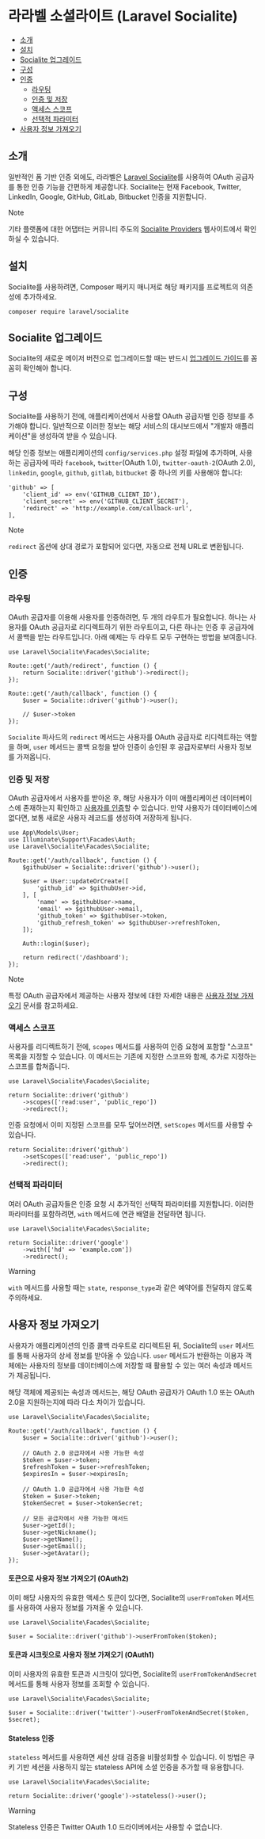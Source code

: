 # 라라벨 소셜라이트 (Laravel Socialite)

- [소개](#introduction)
- [설치](#installation)
- [Socialite 업그레이드](#upgrading-socialite)
- [구성](#configuration)
- [인증](#authentication)
    - [라우팅](#routing)
    - [인증 및 저장](#authentication-and-storage)
    - [액세스 스코프](#access-scopes)
    - [선택적 파라미터](#optional-parameters)
- [사용자 정보 가져오기](#retrieving-user-details)

<a name="introduction"></a>
## 소개

일반적인 폼 기반 인증 외에도, 라라벨은 [Laravel Socialite](https://github.com/laravel/socialite)를 사용하여 OAuth 공급자를 통한 인증 기능을 간편하게 제공합니다. Socialite는 현재 Facebook, Twitter, LinkedIn, Google, GitHub, GitLab, Bitbucket 인증을 지원합니다.

> [!NOTE]
> 기타 플랫폼에 대한 어댑터는 커뮤니티 주도의 [Socialite Providers](https://socialiteproviders.com/) 웹사이트에서 확인하실 수 있습니다.

<a name="installation"></a>
## 설치

Socialite를 사용하려면, Composer 패키지 매니저로 해당 패키지를 프로젝트의 의존성에 추가하세요.

```shell
composer require laravel/socialite
```

<a name="upgrading-socialite"></a>
## Socialite 업그레이드

Socialite의 새로운 메이저 버전으로 업그레이드할 때는 반드시 [업그레이드 가이드](https://github.com/laravel/socialite/blob/master/UPGRADE.md)를 꼼꼼히 확인해야 합니다.

<a name="configuration"></a>
## 구성

Socialite를 사용하기 전에, 애플리케이션에서 사용할 OAuth 공급자별 인증 정보를 추가해야 합니다. 일반적으로 이러한 정보는 해당 서비스의 대시보드에서 "개발자 애플리케이션"을 생성하여 받을 수 있습니다.

해당 인증 정보는 애플리케이션의 `config/services.php` 설정 파일에 추가하며, 사용하는 공급자에 따라 `facebook`, `twitter`(OAuth 1.0), `twitter-oauth-2`(OAuth 2.0), `linkedin`, `google`, `github`, `gitlab`, `bitbucket` 중 하나의 키를 사용해야 합니다:

```
'github' => [
    'client_id' => env('GITHUB_CLIENT_ID'),
    'client_secret' => env('GITHUB_CLIENT_SECRET'),
    'redirect' => 'http://example.com/callback-url',
],
```

> [!NOTE]
> `redirect` 옵션에 상대 경로가 포함되어 있다면, 자동으로 전체 URL로 변환됩니다.

<a name="authentication"></a>
## 인증

<a name="routing"></a>
### 라우팅

OAuth 공급자를 이용해 사용자를 인증하려면, 두 개의 라우트가 필요합니다. 하나는 사용자를 OAuth 공급자로 리디렉트하기 위한 라우트이고, 다른 하나는 인증 후 공급자에서 콜백을 받는 라우트입니다. 아래 예제는 두 라우트 모두 구현하는 방법을 보여줍니다.

```
use Laravel\Socialite\Facades\Socialite;

Route::get('/auth/redirect', function () {
    return Socialite::driver('github')->redirect();
});

Route::get('/auth/callback', function () {
    $user = Socialite::driver('github')->user();

    // $user->token
});
```

`Socialite` 파사드의 `redirect` 메서드는 사용자를 OAuth 공급자로 리디렉트하는 역할을 하며, `user` 메서드는 콜백 요청을 받아 인증이 승인된 후 공급자로부터 사용자 정보를 가져옵니다.

<a name="authentication-and-storage"></a>
### 인증 및 저장

OAuth 공급자에서 사용자를 받아온 후, 해당 사용자가 이미 애플리케이션 데이터베이스에 존재하는지 확인하고 [사용자를 인증](/docs/9.x/authentication#authenticate-a-user-instance)할 수 있습니다. 만약 사용자가 데이터베이스에 없다면, 보통 새로운 사용자 레코드를 생성하여 저장하게 됩니다.

```
use App\Models\User;
use Illuminate\Support\Facades\Auth;
use Laravel\Socialite\Facades\Socialite;

Route::get('/auth/callback', function () {
    $githubUser = Socialite::driver('github')->user();

    $user = User::updateOrCreate([
        'github_id' => $githubUser->id,
    ], [
        'name' => $githubUser->name,
        'email' => $githubUser->email,
        'github_token' => $githubUser->token,
        'github_refresh_token' => $githubUser->refreshToken,
    ]);

    Auth::login($user);

    return redirect('/dashboard');
});
```

> [!NOTE]
> 특정 OAuth 공급자에서 제공하는 사용자 정보에 대한 자세한 내용은 [사용자 정보 가져오기](#retrieving-user-details) 문서를 참고하세요.

<a name="access-scopes"></a>
### 액세스 스코프

사용자를 리디렉트하기 전에, `scopes` 메서드를 사용하여 인증 요청에 포함할 "스코프" 목록을 지정할 수 있습니다. 이 메서드는 기존에 지정한 스코프와 함께, 추가로 지정하는 스코프를 합쳐줍니다.

```
use Laravel\Socialite\Facades\Socialite;

return Socialite::driver('github')
    ->scopes(['read:user', 'public_repo'])
    ->redirect();
```

인증 요청에서 이미 지정된 스코프를 모두 덮어쓰려면, `setScopes` 메서드를 사용할 수 있습니다.

```
return Socialite::driver('github')
    ->setScopes(['read:user', 'public_repo'])
    ->redirect();
```

<a name="optional-parameters"></a>
### 선택적 파라미터

여러 OAuth 공급자들은 인증 요청 시 추가적인 선택적 파라미터를 지원합니다. 이러한 파라미터를 포함하려면, `with` 메서드에 연관 배열을 전달하면 됩니다.

```
use Laravel\Socialite\Facades\Socialite;

return Socialite::driver('google')
    ->with(['hd' => 'example.com'])
    ->redirect();
```

> [!WARNING]
> `with` 메서드를 사용할 때는 `state`, `response_type`과 같은 예약어를 전달하지 않도록 주의하세요.

<a name="retrieving-user-details"></a>
## 사용자 정보 가져오기

사용자가 애플리케이션의 인증 콜백 라우트로 리디렉트된 뒤, Socialite의 `user` 메서드를 통해 사용자의 상세 정보를 받아올 수 있습니다. `user` 메서드가 반환하는 이용자 객체에는 사용자의 정보를 데이터베이스에 저장할 때 활용할 수 있는 여러 속성과 메서드가 제공됩니다.

해당 객체에 제공되는 속성과 메서드는, 해당 OAuth 공급자가 OAuth 1.0 또는 OAuth 2.0을 지원하는지에 따라 다소 차이가 있습니다.

```
use Laravel\Socialite\Facades\Socialite;

Route::get('/auth/callback', function () {
    $user = Socialite::driver('github')->user();

    // OAuth 2.0 공급자에서 사용 가능한 속성
    $token = $user->token;
    $refreshToken = $user->refreshToken;
    $expiresIn = $user->expiresIn;

    // OAuth 1.0 공급자에서 사용 가능한 속성
    $token = $user->token;
    $tokenSecret = $user->tokenSecret;

    // 모든 공급자에서 사용 가능한 메서드
    $user->getId();
    $user->getNickname();
    $user->getName();
    $user->getEmail();
    $user->getAvatar();
});
```

<a name="retrieving-user-details-from-a-token-oauth2"></a>
#### 토큰으로 사용자 정보 가져오기 (OAuth2)

이미 해당 사용자의 유효한 액세스 토큰이 있다면, Socialite의 `userFromToken` 메서드를 사용하여 사용자 정보를 가져올 수 있습니다.

```
use Laravel\Socialite\Facades\Socialite;

$user = Socialite::driver('github')->userFromToken($token);
```

<a name="retrieving-user-details-from-a-token-and-secret-oauth1"></a>
#### 토큰과 시크릿으로 사용자 정보 가져오기 (OAuth1)

이미 사용자의 유효한 토큰과 시크릿이 있다면, Socialite의 `userFromTokenAndSecret` 메서드를 통해 사용자 정보를 조회할 수 있습니다.

```
use Laravel\Socialite\Facades\Socialite;

$user = Socialite::driver('twitter')->userFromTokenAndSecret($token, $secret);
```

<a name="stateless-authentication"></a>
#### Stateless 인증

`stateless` 메서드를 사용하면 세션 상태 검증을 비활성화할 수 있습니다. 이 방법은 쿠키 기반 세션을 사용하지 않는 stateless API에 소셜 인증을 추가할 때 유용합니다.

```
use Laravel\Socialite\Facades\Socialite;

return Socialite::driver('google')->stateless()->user();
```

> [!WARNING]
> Stateless 인증은 Twitter OAuth 1.0 드라이버에서는 사용할 수 없습니다.
